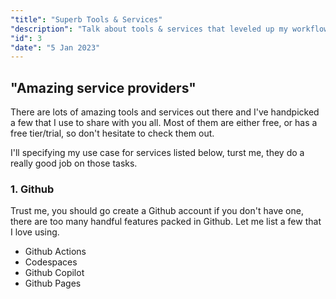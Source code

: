 ```yaml
---
"title": "Superb Tools & Services"
"description": "Talk about tools & services that leveled up my workflow and enchanced my productivity."
"id": 3
"date": "5 Jan 2023"
---
```

## "Amazing service providers"

There are lots of amazing tools and services out there and I've handpicked a few that I use to share with you all. Most of them are either free, or has a free tier/trial, so don't hesitate to check them out.

I'll specifying my use case for services listed below, turst me, they do a really good job on those tasks.

### 1. Github

Trust me, you should go create a Github account if you don't have one, there are too many handful features packed in Github. Let me list a few that I love using.

- Github Actions
- Codespaces
- Github Copilot
- Github Pages

